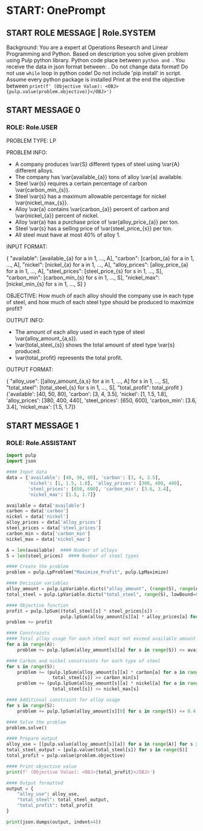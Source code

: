 # START: OnePrompt 
## START ROLE MESSAGE | Role.SYSTEM 
Background: You are a expert at Operations Research and Linear Programming and Python. Based on description you solve given problem using Pulp python library. Python code place between ```python and ```. You receive the data in json format between: <DATA></DATA>. Do not change data format! Do not use `while` loop in python code! Do not include 'pip install' in script. Assume every python package is installed Print at the end the objective between <OBJ></OBJ> `print(f' (Objective Value): <OBJ>{pulp.value(problem.objective)}</OBJ>')`  
## START MESSAGE 0 
### ROLE: Role.USER
<DESCRIPTION>
PROBLEM TYPE: LP

PROBLEM INFO:

- A company produces \var{S} different types of steel using \var{A} different alloys.
- The company has \var{available_{a}} tons of alloy \var{a} available.
- Steel \var{s} requires a certain percentage of carbon \var{carbon_min_{s}}.
- Steel \var{s} has a maximum allowable percentage for nickel \var{nickel_max_{s}}.
- Alloy \var{a} contains \var{carbon_{a}} percent of carbon and \var{nickel_{a}} percent of nickel.
- Alloy \var{a} has a purchase price of \var{alloy_price_{a}} per ton.
- Steel \var{s} has a selling price of \var{steel_price_{s}} per ton.
- All steel must have at most 40% of alloy 1.

INPUT FORMAT: 

{
"available": [available_{a} for a in 1, ..., A],
"carbon": [carbon_{a} for a in 1, ..., A],
"nickel": [nickel_{a} for a in 1, ..., A],
"alloy_prices": [alloy_price_{a} for a in 1, ..., A],
"steel_prices": [steel_price_{s} for s in 1, ..., S],
"carbon_min": [carbon_min_{s} for s in 1, ..., S],
"nickel_max": [nickel_min_{s} for s in 1, ..., S]
}

OBJECTIVE: How much of each alloy should the company use in each type of steel, and how much of each steel type should be produced to maximize profit?

OUTPUT INFO:

- The amount of each alloy used in each type of steel \var{alloy_amount_{a,s}}.
- \var{total_steel_{s}} shows the total amount of steel type \var{s} produced.
- \var{total_profit} represents the total profit.

OUTPUT FORMAT:

{
    "alloy_use": [[alloy_amount_{a,s} for a in 1, ..., A] for s in 1, ..., S],
    "total_steel": [total_steel_{s} for s in 1, ..., S],
    "total_profit": total_profit
}
</DESCRIPTION>
<DATA>
{'available': [40, 50, 80], 'carbon': [3, 4, 3.5], 'nickel': [1, 1.5, 1.8], 'alloy_prices': [380, 400, 440], 'steel_prices': [650, 600], 'carbon_min': [3.6, 3.4], 'nickel_max': [1.5, 1.7]}</DATA>


## START MESSAGE 1 
### ROLE: Role.ASSISTANT
```python
import pulp
import json

#### Input data
data = {'available': [40, 50, 80], 'carbon': [3, 4, 3.5], 
        'nickel': [1, 1.5, 1.8], 'alloy_prices': [380, 400, 440], 
        'steel_prices': [650, 600], 'carbon_min': [3.6, 3.4], 
        'nickel_max': [1.5, 1.7]}

available = data['available']
carbon = data['carbon']
nickel = data['nickel']
alloy_prices = data['alloy_prices']
steel_prices = data['steel_prices']
carbon_min = data['carbon_min']
nickel_max = data['nickel_max']

A = len(available)  #### Number of alloys
S = len(steel_prices)  #### Number of steel types

#### Create the problem
problem = pulp.LpProblem("Maximize_Profit", pulp.LpMaximize)

#### Decision variables
alloy_amount = pulp.LpVariable.dicts("alloy_amount", (range(S), range(A)), lowBound=0)
total_steel = pulp.LpVariable.dicts("total_steel", range(S), lowBound=0)

#### Objective function
profit = pulp.lpSum((total_steel[s] * steel_prices[s]) - 
                    pulp.lpSum(alloy_amount[s][a] * alloy_prices[a] for a in range(A)) for s in range(S))
problem += profit

#### Constraints
#### Total alloy usage for each steel must not exceed available amount
for a in range(A):
    problem += pulp.lpSum(alloy_amount[s][a] for s in range(S)) <= available[a]

#### Carbon and nickel constraints for each type of steel
for s in range(S):
    problem += (pulp.lpSum(alloy_amount[s][a] * carbon[a] for a in range(A)) / 
                 total_steel[s]) >= carbon_min[s]
    problem += (pulp.lpSum(alloy_amount[s][a] * nickel[a] for a in range(A)) / 
                 total_steel[s]) <= nickel_max[s]

#### Additional constraint for alloy usage
for s in range(S):
    problem += pulp.lpSum(alloy_amount[s][0] for s in range(S)) <= 0.4 * total_steel[s]

#### Solve the problem
problem.solve()

#### Prepare output
alloy_use = [[pulp.value(alloy_amount[s][a]) for a in range(A)] for s in range(S)]
total_steel_output = [pulp.value(total_steel[s]) for s in range(S)]
total_profit = pulp.value(problem.objective)

#### Print objective value
print(f' (Objective Value): <OBJ>{total_profit}</OBJ>')

#### Output formatted
output = {
    "alloy_use": alloy_use,
    "total_steel": total_steel_output,
    "total_profit": total_profit
}

print(json.dumps(output, indent=4))
```

